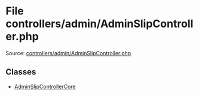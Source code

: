 File controllers/admin/AdminSlipController.php
=========

Source: [controllers/admin/AdminSlipController.php](https://github.com/PrestaShop/PrestaShop/blob/1.6.0.12/controllers/admin/AdminSlipController.php)


Classes
-------

* [AdminSlipControllerCore](class.AdminSlipControllerCore.md)

